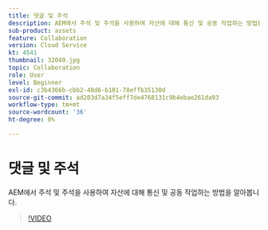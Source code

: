 ```yaml
---
title: 댓글 및 주석
description: AEM에서 주석 및 주석을 사용하여 자산에 대해 통신 및 공동 작업하는 방법을 알아봅니다.
sub-product: assets
feature: Collaboration
version: Cloud Service
kt: 4541
thumbnail: 32049.jpg
topic: Collaboration
role: User
level: Beginner
exl-id: c3b4366b-cbb2-48d6-b101-78effb35130d
source-git-commit: ad203d7a34f5eff7de4768131c9b4ebae261da93
workflow-type: tm+mt
source-wordcount: '36'
ht-degree: 0%

---
```


# 댓글 및 주석

AEM에서 주석 및 주석을 사용하여 자산에 대해 통신 및 공동 작업하는 방법을 알아봅니다.

>[!VIDEO](https://video.tv.adobe.com/v/32049/?quality=12&learn=on&hidetitle=true)
